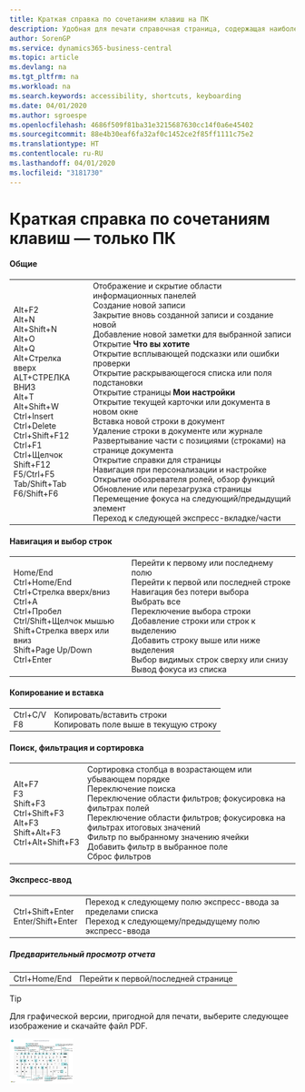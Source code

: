 ```yaml
---
title: Краткая справка по сочетаниям клавиш на ПК
description: Удобная для печати справочная страница, содержащая наиболее популярные сочетания клавиш для пользователей ПК.
author: SorenGP
ms.service: dynamics365-business-central
ms.topic: article
ms.devlang: na
ms.tgt_pltfrm: na
ms.workload: na
ms.search.keywords: accessibility, shortcuts, keyboarding
ms.date: 04/01/2020
ms.author: sgroespe
ms.openlocfilehash: 4686f509f81ba31e3215687630cc14f0a6e45402
ms.sourcegitcommit: 88e4b30eaf6fa32af0c1452ce2f85ff1111c75e2
ms.translationtype: HT
ms.contentlocale: ru-RU
ms.lasthandoff: 04/01/2020
ms.locfileid: "3181730"
---
```

# <a name="keyboard-quick-reference---pc-only"></a>Краткая справка по сочетаниям клавиш — только ПК

#### <a name="general"></a>Общие
|||  
|-|-|
|Alt+F2<br />Alt+N<br />Alt+Shift+N<br />Alt+O<br />Alt+Q<br />Alt+Стрелка вверх<br />ALT+СТРЕЛКА ВНИЗ<br />Alt+T<br />Alt+Shift+W<br />Ctrl+Insert<br />Ctrl+Delete<br />Ctrl+Shift+F12<br />Ctrl+F1<br />Ctrl+Щелчок<br />Shift+F12<br />F5/Ctrl+F5<br />Tab/Shift+Tab<br />F6/Shift+F6<br />|Отображение и скрытие области информационных панелей<br />Создание новой записи<br />Закрытие вновь созданной записи и создание новой<br />Добавление новой заметки для выбранной записи<br />Открытие **Что вы хотите**<br />Открытие всплывающей подсказки или ошибки проверки<br />Открытие раскрывающегося списка или поля подстановки<br />Открытие страницы **Мои настройки**<br />Открытие текущей карточки или документа в новом окне<br />Вставка новой строки в документ<br />Удаление строки в документе или журнале<br />Развертывание части с позициями (строками) на странице документа<br />Открытие справки для страницы<br />Навигация при персонализации и настройке<br />Открытие обозревателя ролей, обзор функций<br />Обновление или перезагрузка страницы<br />Перемещение фокуса на следующий/предыдущий элемент<br />Переход к следующей экспресс-вкладке/части|

#### <a name="navigate--select-rows"></a>Навигация и выбор строк
|||
|-|-|
|Home/End<br />Ctrl+Home/End <br />Ctrl+Стрелка вверх/вниз<br />Ctrl+A <br />Ctrl+Пробел<br />Ctrl/Shift+Щелчок мышью<br />Shift+Стрелка вверх или вниз<br />Shift+Page Up/Down<br />Ctrl+Enter|Перейти к первому или последнему полю<br />Перейти к первой или последней строке<br />Навигация без потери выбора<br />Выбрать все<br />Переключение выбора строки<br /> Добавление строки или строк к выделению<br />Добавить строку выше или ниже выделения<br />Выбор видимых строк сверху или снизу <br />Вывод фокуса из списка|

#### <a name="copy--paste"></a>Копирование и вставка
|||
|-|-|
|Ctrl+C/V<br />F8|Копировать/вставить строки<br />Копировать поле выше в текущую строку|

#### <a name="search-filter--sort"></a>Поиск, фильтрация и сортировка
|||
|-|-|
|Alt+F7<br />F3<br />Shift+F3<br />Ctrl+Shift+F3<br />Alt+F3<br />Shift+Alt+F3<br />Ctrl+Alt+Shift+F3|Сортировка столбца в возрастающем или убывающем порядке<br />Переключение поиска<br />Переключение области фильтров; фокусировка на фильтрах полей<br />Переключение области фильтров; фокусировка на фильтрах итоговых значений<br />Фильтр по выбранному значению ячейки<br />Добавить фильтр в выбранное поле<br />Сброс фильтров|

#### <a name="quick-entry"></a>Экспресс-ввод
|||
|-|-|
|Ctrl+Shift+Enter<br />Enter/Shift+Enter|Переход к следующему полю экспресс-ввода за пределами списка<br />Переход к следующему/предыдущему полю экспресс-ввода|


##### <a name="report-preview"></a>Предварительный просмотр отчета
|||
|-|-|
|Ctrl+Home/End|Перейти к первой/последней странице|

> [!TIP]
> Для графической версии, пригодной для печати, выберите следующее изображение и скачайте файл PDF.
>
> [ ![](media/keyboard_shortcut_inline.png) ](media/keyboard_shortcuts.pdf)
